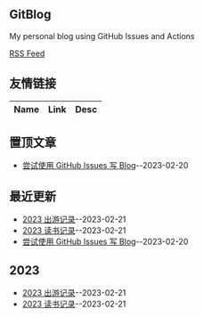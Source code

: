 ## GitBlog
My personal blog using GitHub Issues and Actions

[RSS Feed](https://raw.githubusercontent.com/buzzzzx/gitblog/main/feed.xml)
## 友情链接
| Name | Link | Desc | 
 | ---- | ---- | ---- |
## 置顶文章
- [尝试使用 GitHub Issues 写 Blog](https://github.com/buzzzzx/gitblog/issues/1)--2023-02-20
## 最近更新
- [2023 出游记录](https://github.com/buzzzzx/gitblog/issues/3)--2023-02-21
- [2023 读书记录](https://github.com/buzzzzx/gitblog/issues/2)--2023-02-21
- [尝试使用 GitHub Issues 写 Blog](https://github.com/buzzzzx/gitblog/issues/1)--2023-02-20
## 2023
- [2023 出游记录](https://github.com/buzzzzx/gitblog/issues/3)--2023-02-21
- [2023 读书记录](https://github.com/buzzzzx/gitblog/issues/2)--2023-02-21
